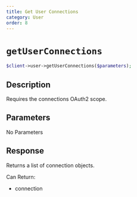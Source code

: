 ```yaml
---
title: Get User Connections
category: User
order: 8
---
```


# `getUserConnections`

```php
$client->user->getUserConnections($parameters);
```

## Description

Requires the connections OAuth2 scope.

## Parameters

No Parameters

## Response

Returns a list of connection objects.

Can Return:

* connection
